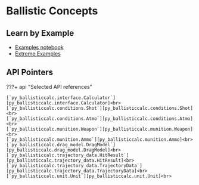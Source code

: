 # Ballistic Concepts

## Learn by Example

- [Examples notebook][Examples.ipynb]
- [Extreme Examples][ExtremeExamples.ipynb]

## API Pointers

???+ api "Selected API references"

	[`py_ballisticcalc.interface.Calculator`][py_ballisticcalc.interface.Calculator]<br>
	[`py_ballisticcalc.conditions.Shot`][py_ballisticcalc.conditions.Shot]<br>
	[`py_ballisticcalc.conditions.Atmo`][py_ballisticcalc.conditions.Atmo]<br>
	[`py_ballisticcalc.munition.Weapon`][py_ballisticcalc.munition.Weapon]<br>
	[`py_ballisticcalc.munition.Ammo`][py_ballisticcalc.munition.Ammo]<br>
	[`py_ballisticcalc.drag_model.DragModel`][py_ballisticcalc.drag_model.DragModel]<br>
	[`py_ballisticcalc.trajectory_data.HitResult`][py_ballisticcalc.trajectory_data.HitResult]<br>
	[`py_ballisticcalc.trajectory_data.TrajectoryData`][py_ballisticcalc.trajectory_data.TrajectoryData]<br>
	[`py_ballisticcalc.unit.Unit`][py_ballisticcalc.unit.Unit]<br>

[Examples.ipynb]:
https://github.com/o-murphy/py_ballisticcalc/blob/master/examples/Examples.ipynb

[ExtremeExamples.ipynb]:
https://github.com/o-murphy/py_ballisticcalc/blob/master/examples/ExtremeExamples.ipynb